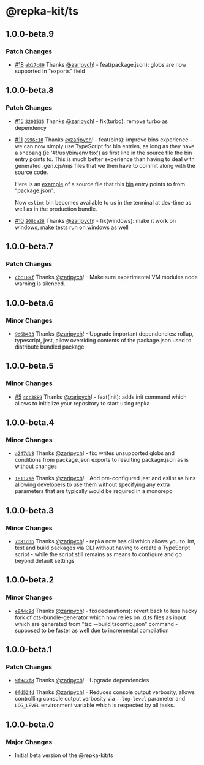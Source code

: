 # @repka-kit/ts

## 1.0.0-beta.9

### Patch Changes

- [#18](https://github.com/zaripych/repka/pull/18)
  [`eb17c89`](https://github.com/zaripych/repka/commit/eb17c89aea7d356711d3dce594d85a7fce15dbdf)
  Thanks [@zaripych](https://github.com/zaripych)! - feat(package.json): globs
  are now supported in "exports" field

## 1.0.0-beta.8

### Patch Changes

- [#15](https://github.com/zaripych/repka/pull/15)
  [`3200535`](https://github.com/zaripych/repka/commit/3200535bc80faffbc84e56b8c152b0b40404050d)
  Thanks [@zaripych](https://github.com/zaripych)! - fix(turbo): remove turbo as
  dependency

- [#11](https://github.com/zaripych/repka/pull/11)
  [`8996c10`](https://github.com/zaripych/repka/commit/8996c10d075b9b1621d25e262e20315250a0c698)
  Thanks [@zaripych](https://github.com/zaripych)! - feat(bins): improve bins
  experience - we can now simply use TypeScript for bin entries, as long as they
  have a shebang (ie '#!/usr/bin/env tsx') as first line in the source file the
  bin entry points to. This is much better experience than having to deal with
  generated .gen.cjs/mjs files that we then have to commit along with the source
  code.

  Here is an
  [example](https://github.com/zaripych/repka/blob/e804d34feba9e4205ffd4e9f791bee7e4dc96ac2/packages/build-tools/ts/src/bin/eslint.ts#L1)
  of a source file that this
  [bin](https://github.com/zaripych/repka/blob/e804d34feba9e4205ffd4e9f791bee7e4dc96ac2/packages/build-tools/ts/package.json#L33)
  entry points to from "package.json".

  Now `eslint` bin becomes available to us in the terminal at dev-time as well
  as in the production bundle.

- [#10](https://github.com/zaripych/repka/pull/10)
  [`908ba28`](https://github.com/zaripych/repka/commit/908ba28e2881dfcd35284751576a8e25d26fe3fc)
  Thanks [@zaripych](https://github.com/zaripych)! - fix(windows): make it work
  on windows, make tests run on windows as well

## 1.0.0-beta.7

### Patch Changes

- [`cbc189f`](https://github.com/zaripych/repka/commit/cbc189f5e586bd3455e9139b82132fd93bb7c5fe)
  Thanks [@zaripych](https://github.com/zaripych)! - Make sure experimental VM
  modules node warning is silenced.

## 1.0.0-beta.6

### Minor Changes

- [`9d6b433`](https://github.com/zaripych/repka/commit/9d6b43332d7e6795cd48da6922aa6fdba11c4adf)
  Thanks [@zaripych](https://github.com/zaripych)! - Upgrade important
  dependencies: rollup, typescript, jest, allow overriding contents of the
  package.json used to distribute bundled package

## 1.0.0-beta.5

### Minor Changes

- [#5](https://github.com/zaripych/repka/pull/5)
  [`4cc3889`](https://github.com/zaripych/repka/commit/4cc388912e3e2659bb57dd126f551e85c02b3e83)
  Thanks [@zaripych](https://github.com/zaripych)! - feat(init): adds init
  command which allows to initialize your repository to start using repka

## 1.0.0-beta.4

### Minor Changes

- [`a247db8`](https://github.com/zaripych/repka/commit/a247db8cf8cdd328c053b0e8bc895e5b4b72b8cf)
  Thanks [@zaripych](https://github.com/zaripych)! - fix: writes unsupported
  globs and conditions from package.json exports to resulting package.json as is
  without changes

* [`18112ae`](https://github.com/zaripych/repka/commit/18112ae9a7007069b69fb5ee9fe567ec07cb6fe9)
  Thanks [@zaripych](https://github.com/zaripych)! - Add pre-configured jest and
  eslint as bins allowing developers to use them without specifying any extra
  parameters that are typically would be required in a monorepo

## 1.0.0-beta.3

### Minor Changes

- [`7d81d3b`](https://github.com/zaripych/repka/commit/7d81d3bd924e22165ac034853631e88d8565f7ee)
  Thanks [@zaripych](https://github.com/zaripych)! - repka now has cli which
  allows you to lint, test and build packages via CLI without having to create a
  TypeScript script - while the script still remains as means to configure and
  go beyond default settings

## 1.0.0-beta.2

### Minor Changes

- [`e844c9d`](https://github.com/zaripych/repka/commit/e844c9dc9367067978c59daba502080f2217e6e3)
  Thanks [@zaripych](https://github.com/zaripych)! - fix(declarations): revert
  back to less hacky fork of dts-bundle-generator which now relies on .d.ts
  files as input which are generated from "tsc --build tsconfig.json" command -
  supposed to be faster as well due to incremental compilation

## 1.0.0-beta.1

### Patch Changes

- [`9f9c2f8`](https://github.com/zaripych/repka/commit/9f9c2f83e01d4277537df5bddcae41ca428f5328)
  Thanks [@zaripych](https://github.com/zaripych)! - Upgrade dependencies

* [`0fd524d`](https://github.com/zaripych/repka/commit/0fd524dcb6c72d9d1e7dbd7228f4934a923ce48e)
  Thanks [@zaripych](https://github.com/zaripych)! - Reduces console output
  verbosity, allows controlling console output verbosity via `--log-level`
  parameter and `LOG_LEVEL` environment variable which is respected by all
  tasks.

## 1.0.0-beta.0

### Major Changes

- Initial beta version of the @repka-kit/ts
